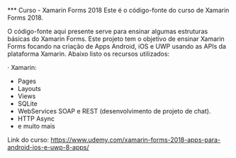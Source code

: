 *** Curso - Xamarin Forms 2018
Este é o código-fonte do curso de Xamarin Forms 2018.

O código-fonte aqui presente serve para ensinar algumas estruturas básicas do Xamarin Forms. Este projeto tem o objetivo de ensinar Xamarin Forms focando na criação de Apps Android, iOS e UWP usando as APIs da plataforma Xamarin. Abaixo listo os recursos utilizados:

· Xamarin:
- Pages
- Layouts
- Views
- SQLite
- WebServices SOAP e REST (desenvolvimento de projeto de chat).
- HTTP Async
- e muito mais

Link do curso: https://www.udemy.com/xamarin-forms-2018-apps-para-android-ios-e-uwp-8-apps/
